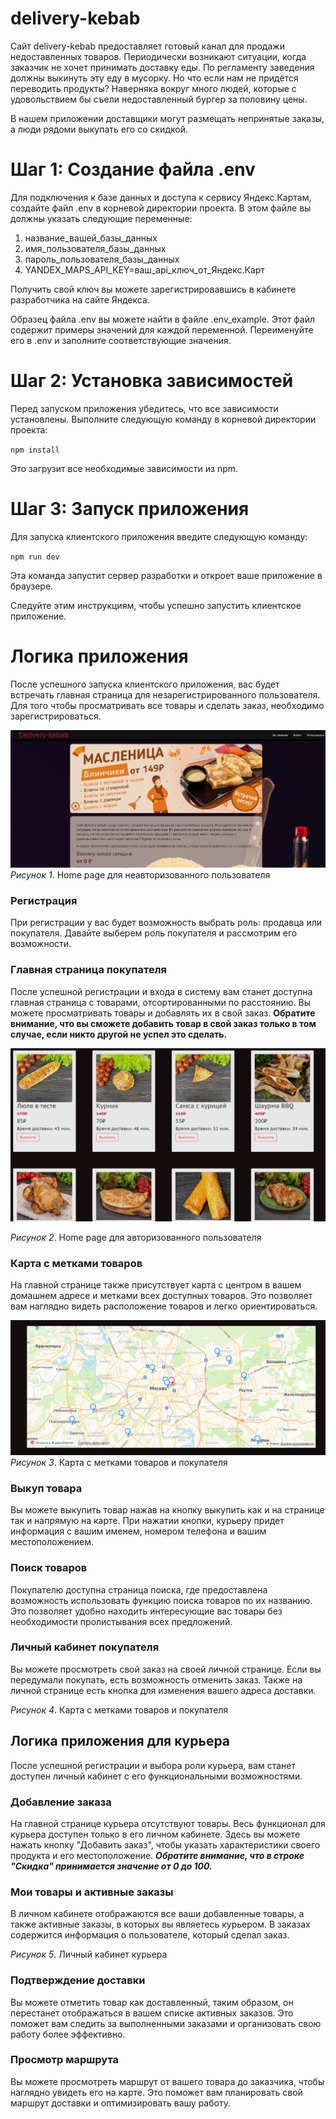 # delivery-kebab

Сайт delivery-kebab предоставляет готовый канал для продажи
недоставленных товаров. Периодически возникают ситуации, когда заказчик
не хочет принимать доставку еды. По регламенту заведения должны выкинуть
эту еду в мусорку. Но что если нам не придётся переводить продукты?
Наверняка вокруг много людей, которые с удовольствием бы съели
недоставленный бургер за половину цены.

В нашем приложении доставщики могут размещать непринятые заказы, а люди рядоми выкупать его со скидкой.

# Шаг 1: Создание файла .env
Для подключения к базе данных и доступа к сервису Яндекс.Картам, создайте файл .env в корневой директории проекта. В этом файле вы должны указать следующие переменные:

1) название_вашей_базы_данных
2) имя_пользователя_базы_данных
3) пароль_пользователя_базы_данных
4) YANDEX_MAPS_API_KEY=ваш_api_ключ_от_Яндекс.Карт

Получить свой ключ вы можете зарегистрировавшись в кабинете разработчика на сайте Яндекса.

Образец файла .env вы можете найти в файле .env_example. Этот файл содержит примеры значений для каждой переменной. Переименуйте его в .env и заполните соответствующие значения.

# Шаг 2: Установка зависимостей
Перед запуском приложения убедитесь, что все зависимости установлены. Выполните следующую команду в корневой директории проекта:

`npm install`

Это загрузит все необходимые зависимости из npm.

# Шаг 3: Запуск приложения
Для запуска клиентского приложения введите следующую команду:

`npm run dev`

Эта команда запустит сервер разработки и откроет ваше приложение в браузере.

Следуйте этим инструкциям, чтобы успешно запустить клиентское приложение.

# Логика приложения
После успешного запуска клиентского приложения, вас будет встречать главная страница для незарегистрированного пользователя. Для того чтобы просматривать все товары и сделать заказ, необходимо зарегистрироваться.

![alt text](image.png)
*Рисунок 1*. Home page для неавторизованного пользователя

### Регистрация
При регистрации у вас будет возможность выбрать роль: продавца или покупателя. Давайте выберем роль покупателя и рассмотрим его возможности.

### Главная страница покупателя
После успешной регистрации и входа в систему вам станет доступна главная страница с товарами, отсортированными по расстоянию. Вы можете просматривать товары и добавлять их в свой заказ. **Обратите внимание, что вы сможете добавить товар в свой заказ только в том случае, если никто другой не успел это сделать.**

![alt text](image-1.png)

*Рисунок 2*. Home page для авторизованного пользователя

### Карта с метками товаров
На главной странице также присутствует карта с центром в вашем домашнем адресе и метками всех доступных товаров. Это позволяет вам наглядно видеть расположение товаров и легко ориентироваться.

![alt text](image-2.png)
*Рисунок 3*. Карта с метками товаров и покупателя


### Выкуп товара
Вы можете выкупить товар нажав на кнопку выкупить как и на странице так и напрямую на карте. При нажатии кнопки, курьеру придет информация с вашим именем, номером телефона и вашим местоположением.

### Поиск товаров
Покупателю доступна страница поиска, где предоставлена возможность использовать функцию поиска товаров по их названию. Это позволяет удобно находить интересующие вас товары без необходимости пролистывания всех предложений.

### Личный кабинет покупателя
Вы можете просмотреть свой заказ на своей личной странице. Если вы передумали покупать, есть возможность отменить заказ. Также на личной странице есть кнопка для изменения вашего адреса доставки.

*Рисунок 4*. Карта с метками товаров и покупателя

## Логика приложения для курьера
После успешной регистрации и выбора роли курьера, вам станет доступен личный кабинет с его функциональными возможностями.

### Добавление заказа
На главной странице курьера отсутствуют товары. Весь функционал для курьера доступен только в его личном кабинете. Здесь вы можете нажать кнопку "Добавить заказ", чтобы указать характеристики своего продукта и его местоположение. ***Обратите внимание, что в строке "Скидка" принимается значение от 0 до 100.***

### Мои товары и активные заказы
В личном кабинете отображаются все ваши добавленные товары, а также активные заказы, в которых вы являетесь курьером. В заказах содержится информация о пользователе, который сделал заказ.

*Рисунок 5*. Личный кабинет курьера


### Подтверждение доставки
Вы можете отметить товар как доставленный, таким образом, он перестанет отображаться в вашем списке активных заказов. Это поможет вам следить за выполненными заказами и организовать свою работу более эффективно.

### Просмотр маршрута
Вы можете просмотреть маршрут от вашего товара до заказчика, чтобы наглядно увидеть его на карте. Это поможет вам планировать свой маршрут доставки и оптимизировать вашу работу.

